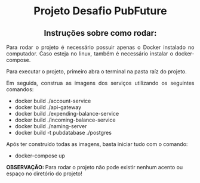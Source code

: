 <h1 align="center">Projeto Desafio PubFuture</h1>

<h2 align="center">Instruções sobre como rodar:</h2>

<p align="justify">Para rodar o projeto é necessário possuir apenas o Docker instalado no computador. Caso esteja no linux, também é necessário instalar o docker-compose.</p>
<p align="justify">Para executar o projeto, primeiro abra o terminal na pasta raíz do projeto.</p>
<p align="justify">Em seguida, construa as imagens dos serviços utilizando os seguintes comandos: </p>

 * docker build ./account-service
 * docker build ./api-gateway
 * docker build ./expending-balance-service
 * docker build ./incoming-balance-service
 * docker build ./naming-server
 * docker build -t pubdatabase ./postgres

 <p align="justify">Após ter construído todas as imagens, basta iniciar tudo com o comando:</p>

 * docker-compose up

 <strong>OBSERVAÇÃO: </strong> Para rodar o projeto não pode existir nenhum acento ou espaço no diretório do projeto!
